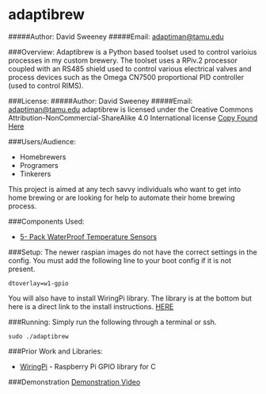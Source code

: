 # adaptibrew
#####Author: David Sweeney
#####Email:  adaptiman@tamu.edu

###Overview:
Adaptibrew is a Python based toolset used to control varioius processes in my custom brewery. The toolset uses a RPiv.2 processor coupled with an RS485 shield used to control various electrical valves and process devices such as the Omega CN7500 proportional PID controller (used to control RIMS).

###License:
#####Author: David Sweeney
#####Email:  adaptiman@tamu.edu
adaptibrew is licensed under the Creative Commons Attribution-NonCommercial-ShareAlike 4.0 International license [Copy Found Here](http://creativecommons.org/licenses/by-nc-sa/4.0/)

###Users/Audience:
 * Homebrewers
 * Programers
 * Tinkerers

This project is aimed at any tech savvy individuals who want to get into home brewing or are looking for help to automate their home brewing process. 

###Components Used:
 * [5- Pack WaterProof Temperature Sensors](http://www.amazon.com/gp/product/B00EU70ZL8/ref=oh_aui_detailpage_o02_s00?ie=UTF8&psc=1)
 

###Setup:
The newer raspian images do not have the correct settings in the config. You must add the following line to your boot config if it is not present.
```shell
dtoverlay=w1-gpio
```

You will also have to install WiringPi library. The library is at the bottom but here is a direct link to the install instructions. [HERE](http://wiringpi.com/download-and-install/)

###Running:
Simply run the following through a terminal or ssh.
```shell
sudo ./adaptibrew
```

###Prior Work and Libraries:
 * [WiringPi](http://wiringpi.com) - Raspberry Pi GPIO library for C

###Demonstration
[Demonstration Video](https://youtu.be/usqvsCGNW-Y)